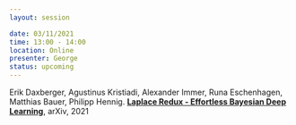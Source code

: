 ```yaml
---
layout: session

date: 03/11/2021
time: 13:00 - 14:00
location: Online
presenter: George
status: upcoming
---
```

Erik Daxberger, Agustinus Kristiadi, Alexander Immer, Runa Eschenhagen, Matthias Bauer, Philipp Hennig.
**[Laplace Redux - Effortless Bayesian Deep Learning](
papers/0075-laplace-redux-effortless-bayesian-deep-learning)**,
arXiv,
2021
